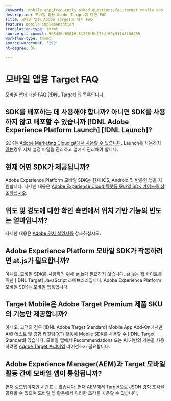 ```yaml
---
keywords: mobile app;frequently asked questions;faq;target mobile app
description: 모바일 앱용 Adobe Target에 대한 FAQ
title: 모바일 앱용 Adobe Target에 대한 FAQ
feature: mobile implementation
translation-type: tm+mt
source-git-commit: 968d36d65016e51290f6bf754f69c91fd8f68405
workflow-type: tm+mt
source-wordcount: '292'
ht-degree: 0%

---
```



# 모바일 앱용 Target FAQ

모바일 앱에 대한 FAQ [!DNL Target] 의 목록입니다.

## SDK를 배포하는 데 사용해야 합니까? 아니면 SDK를 사용하지 않고 배포할 수 있습니까 [!DNL Adobe Experience Platform Launch] [!DNL Launch]?

SDK는 [Adobe Marketing Cloud git에서 사용할 수 있습니다](https://github.com/Adobe-Marketing-Cloud/acp-sdks/). Launch를 사용하지 [않는](https://experienceleague.adobe.com/docs/launch/using/overview.html)경우 자체 설정 파일을 관리하고 앱에서 관리해야 합니다.

## 현재 어떤 SDK가 제공됩니까?

Adobe Experience Platform 모바일 SDK는 현재 iOS, Android 및 반응형 앱을 지원합니다. 자세한 내용은 [Adobe Experience Cloud 플랫폼 모바일 SDK 가이드를 참조하십시오](https://aep-sdks.gitbook.io/docs/).

## 위도 및 경도에 대한 확인 측면에서 위치 기반 기능의 빈도는 얼마입니까?

자세한 내용은 [Adobe 위치 설명서를](https://placesdocs.com/places-services-by-adobe-documentation/) 참조하십시오.

## Adobe Experience Platform 모바일 SDK가 작동하려면 at.js가 필요합니까?

아니요. 모바일 SDK를 사용하기 위해 at.js가 필요하지 않습니다. at.js는 웹 사이트를 위한 [!DNL Target] JavaScript 라이브러리입니다. Adobe Experience Platform 모바일 SDK는 모바일 앱용입니다.

## Target Mobile은 Adobe Target Premium 제품 SKU의 기능만 제공합니까?

아니오. 고객의 경우 [!DNL Adobe Target Standard] Mobile App Add-On에서만 A/B 테스트 및 경험 타깃팅(XT) 활동에 Mobile SDK를 사용할 수 [!DNL Target Standard] 있습니다. 모바일 앱에서 Recommendations 또는 AI 기반의 기능을 사용하려면 [Adobe Target 프리미엄](/help/c-intro/intro.md#premium) 라이선스가 필요합니다.

## Adobe Experience Manager(AEM)과 Target 모바일 활동 간에 모바일 앱이 통합됩니까?

현재 로드맵이지만 시간표는 없습니다. 현재 AEM에서 Target으로 JSON [경험](/help/c-experiences/c-manage-content/aem-experience-fragments.md) 조각을 공유할 수 있으며 모바일 앱 활동에서 이러한 조각을 사용할 수 있습니다.

